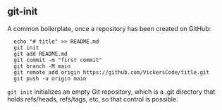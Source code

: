 ## git-init 

A common boilerplate, once a repository has been created on GitHub:

```
  echo "# title" >> README.md
  git init
  git add README.md
  git commit -m "first commit"
  git branch -M main
  git remote add origin https://github.com/VickersCode/title.git
  git push -u origin main
  ```

`git init` initializes an empty Git repository, which is a .git directory that holds refs/heads, refs/tags, etc, so that control is possible. 